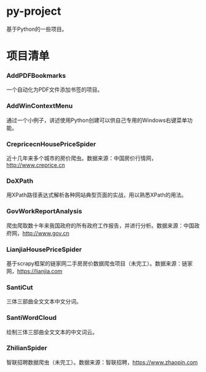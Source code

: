 # py-project
基于Python的一些项目。

# 项目清单
### AddPDFBookmarks
一个自动化为PDF文件添加书签的项目。

### AddWinContextMenu
通过一个小例子，讲述使用Python创建可以供自己专用的Windows右键菜单功能。

### CrepricecnHousePriceSpider
近十几年来多个城市的房价爬虫。数据来源：中国房价行情网，http://www.creprice.cn

### DoXPath
用XPath路径表达式解析各种网站典型页面的实战，用以熟悉XPath的用法。

### GovWorkReportAnalysis
爬虫爬取数十年来我国政府的所有政府工作报告，并进行分析。数据来源：中国政府网，http://www.gov.cn

### LianjiaHousePriceSpider
基于scrapy框架的链家网二手房房价数据爬虫项目（未完工）。数据来源：链家网，https://lianjia.com

### SantiCut
三体三部曲全文文本中文分词。

### SantiWordCloud
绘制三体三部曲全文文本的中文词云。

### ZhilianSpider
智联招聘数据爬虫（未完工）。数据来源：智联招聘，https://www.zhaopin.com

